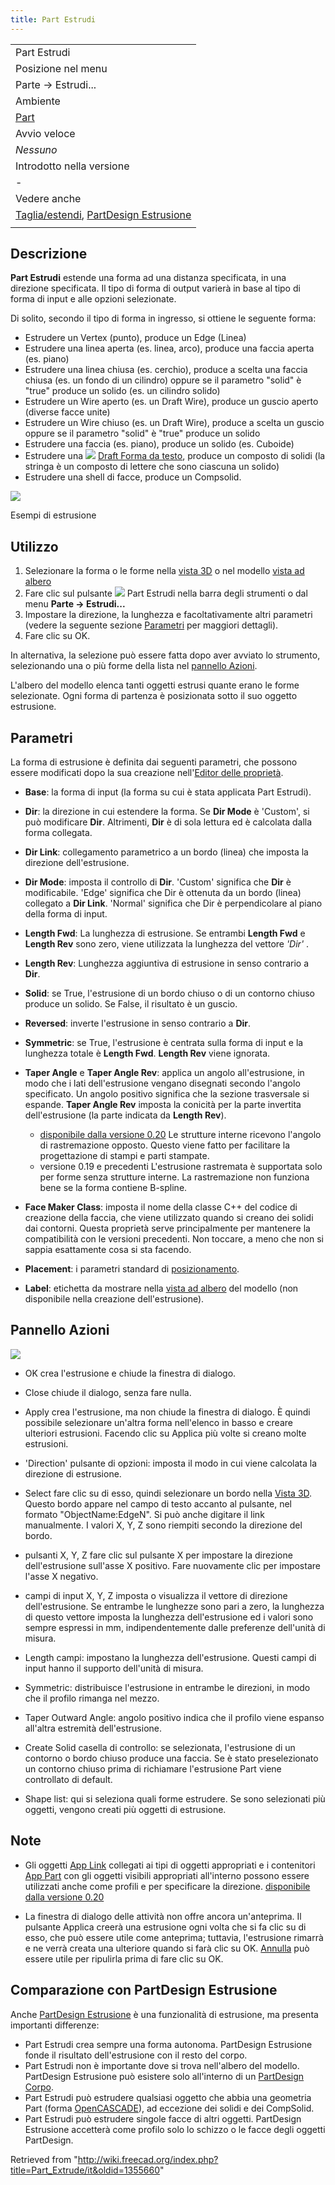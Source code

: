 ```yaml
---
title: Part Estrudi
---
```

|  |
| --- |
| Part Estrudi |
| Posizione nel menu |
| Parte → Estrudi... |
| Ambiente |
| [Part](/Part_Workbench/it "Part Workbench/it") |
| Avvio veloce |
| *Nessuno* |
| Introdotto nella versione |
| - |
| Vedere anche |
| [Taglia/estendi](/Draft_Trimex/it "Draft Trimex/it"), [PartDesign Estrusione](/PartDesign_Pad/it "PartDesign Pad/it") |
|  |

## Descrizione

**Part Estrudi** estende una forma ad una distanza specificata, in una direzione specificata. Il tipo di forma di output varierà in base al tipo di forma di input e alle opzioni selezionate.

Di solito, secondo il tipo di forma in ingresso, si ottiene le seguente forma:

* Estrudere un Vertex (punto), produce un Edge (Linea)
* Estrudere una linea aperta (es. linea, arco), produce una faccia aperta (es. piano)
* Estrudere una linea chiusa (es. cerchio), produce a scelta una faccia chiusa (es. un fondo di un cilindro) oppure se il parametro "solid" è "true" produce un solido (es. un cilindro solido)
* Estrudere un Wire aperto (es. un Draft Wire), produce un guscio aperto (diverse facce unite)
* Estrudere un Wire chiuso (es. un Draft Wire), produce a scelta un guscio oppure se il parametro "solid" è "true" produce un solido
* Estrudere una faccia (es. piano), produce un solido (es. Cuboide)
* Estrudere una ![](/images/Draft_ShapeString.svg) [Draft Forma da testo](/Draft_ShapeString/it "Draft ShapeString/it"), produce un composto di solidi (la stringa è un composto di lettere che sono ciascuna un solido)
* Estrudere una shell di facce, produce un Compsolid.

![](/images/Part_Extrude_demo.png)

Esempi di estrusione

## Utilizzo

1. Selezionare la forma o le forme nella [vista 3D](/3D_view/it "3D view/it") o nel modello [vista ad albero](/Tree_view/it "Tree view/it")
2. Fare clic sul pulsante ![](/images/Part_Extrude.svg) Part Estrudi nella barra degli strumenti o dal menu **Parte → Estrudi...**
3. Impostare la direzione, la lunghezza e facoltativamente altri parametri (vedere la seguente sezione [Parametri](#Parametri) per maggiori dettagli).
4. Fare clic su OK.

In alternativa, la selezione può essere fatta dopo aver avviato lo strumento, selezionando una o più forme della lista nel [pannello Azioni](/Task_panel/it "Task panel/it").

L'albero del modello elenca tanti oggetti estrusi quante erano le forme selezionate. Ogni forma di partenza è posizionata sotto il suo oggetto estrusione.

## Parametri

La forma di estrusione è definita dai seguenti parametri, che possono essere modificati dopo la sua creazione nell'[Editor delle proprietà](/Property_editor/it "Property editor/it").

* **Base**: la forma di input (la forma su cui è stata applicata Part Estrudi).

* **Dir**: la direzione in cui estendere la forma. Se **Dir Mode** è 'Custom', si può modificare **Dir**. Altrimenti, **Dir** è di sola lettura ed è calcolata dalla forma collegata.

* **Dir Link**: collegamento parametrico a un bordo (linea) che imposta la direzione dell'estrusione.

* **Dir Mode**: imposta il controllo di **Dir**. 'Custom' significa che **Dir** è modificabile. 'Edge' significa che Dir è ottenuta da un bordo (linea) collegato a **Dir Link**. 'Normal' significa che Dir è perpendicolare al piano della forma di input.

* **Length Fwd**: La lunghezza di estrusione. Se entrambi **Length Fwd** e **Length Rev** sono zero, viene utilizzata la lunghezza del vettore  *'Dir'* .

* **Length Rev**: Lunghezza aggiuntiva di estrusione in senso contrario a **Dir**.

* **Solid**: se True, l'estrusione di un bordo chiuso o di un contorno chiuso produce un solido. Se False, il risultato è un guscio.

* **Reversed**: inverte l'estrusione in senso contrario a **Dir**.

* **Symmetric**: se True, l'estrusione è centrata sulla forma di input e la lunghezza totale è **Length Fwd**. **Length Rev** viene ignorata.

* **Taper Angle** e **Taper Angle Rev**: applica un angolo all'estrusione, in modo che i lati dell'estrusione vengano disegnati secondo l'angolo specificato. Un angolo positivo significa che la sezione trasversale si espande. **Taper Angle Rev** imposta la conicità per la parte invertita dell'estrusione (la parte indicata da **Length Rev**).
  + [disponibile dalla versione 0.20](/Release_notes_0.20/it "Release notes 0.20/it") Le strutture interne ricevono l'angolo di rastremazione opposto. Questo viene fatto per facilitare la progettazione di stampi e parti stampate.
  + versione 0.19 e precedenti L'estrusione rastremata è supportata solo per forme senza strutture interne. La rastremazione non funziona bene se la forma contiene B-spline.

* **Face Maker Class**: imposta il nome della classe C++ del codice di creazione della faccia, che viene utilizzato quando si creano dei solidi dai contorni. Questa proprietà serve principalmente per mantenere la compatibilità con le versioni precedenti. Non toccare, a meno che non si sappia esattamente cosa si sta facendo.

* **Placement**: i parametri standard di [posizionamento](/Placement/it "Placement/it").

* **Label**: etichetta da mostrare nella [vista ad albero](/Tree_view/it "Tree view/it") del modello (non disponibile nella creazione dell'estrusione).

## Pannello Azioni

![](/images/Part_Extrude_dialog.png)

* OK crea l'estrusione e chiude la finestra di dialogo.

* Close chiude il dialogo, senza fare nulla.

* Apply crea l'estrusione, ma non chiude la finestra di dialogo. È quindi possibile selezionare un'altra forma nell'elenco in basso e creare ulteriori estrusioni. Facendo clic su Applica più volte si creano molte estrusioni.

* 'Direction' pulsante di opzioni: imposta il modo in cui viene calcolata la direzione di estrusione.

* Select fare clic su di esso, quindi selezionare un bordo nella [Vista 3D](/3D_view/it "3D view/it"). Questo bordo appare nel campo di testo accanto al pulsante, nel formato "ObjectName:EdgeN". Si può anche digitare il link manualmente. I valori X, Y, Z sono riempiti secondo la direzione del bordo.

* pulsanti X, Y, Z fare clic sul pulsante X per impostare la direzione dell'estrusione sull'asse X positivo. Fare nuovamente clic per impostare l'asse X negativo.

* campi di input X, Y, Z imposta o visualizza il vettore di direzione dell'estrusione. Se entrambe le lunghezze sono pari a zero, la lunghezza di questo vettore imposta la lunghezza dell'estrusione ed i valori sono sempre espressi in mm, indipendentemente dalle preferenze dell'unità di misura.

* Length campi: impostano la lunghezza dell'estrusione. Questi campi di input hanno il supporto dell'unità di misura.

* Symmetric: distribuisce l'estrusione in entrambe le direzioni, in modo che il profilo rimanga nel mezzo.

* Taper Outward Angle: angolo positivo indica che il profilo viene espanso all'altra estremità dell'estrusione.

* Create Solid casella di controllo: se selezionata, l'estrusione di un contorno o bordo chiuso produce una faccia. Se è stato preselezionato un contorno chiuso prima di richiamare l'estrusione Part viene controllato di default.

* Shape list: qui si seleziona quali forme estrudere. Se sono selezionati più oggetti, vengono creati più oggetti di estrusione.

## Note

* Gli oggetti [App Link](/App_Link/it "App Link/it") collegati ai tipi di oggetti appropriati e i contenitori [App Part](/App_Part/it "App Part/it") con gli oggetti visibili appropriati all'interno possono essere utilizzati anche come profili e per specificare la direzione. [disponibile dalla versione 0.20](/Release_notes_0.20/it "Release notes 0.20/it")

* La finestra di dialogo delle attività non offre ancora un'anteprima. Il pulsante Applica creerà una estrusione ogni volta che si fa clic su di esso, che può essere utile come anteprima; tuttavia, l'estrusione rimarrà e ne verrà creata una ulteriore quando si farà clic su OK. [Annulla](/Std_Undo/it "Std Undo/it") può essere utile per ripulirla prima di fare clic su OK.

## Comparazione con PartDesign Estrusione

Anche [PartDesign Estrusione](/PartDesign_Pad/it "PartDesign Pad/it") è una funzionalità di estrusione, ma presenta importanti differenze:

* Part Estrudi crea sempre una forma autonoma. PartDesign Estrusione fonde il risultato dell'estrusione con il resto del corpo.
* Part Estrudi non è importante dove si trova nell'albero del modello. PartDesign Estrusione può esistere solo all'interno di un [PartDesign Corpo](/PartDesign_Body/it "PartDesign Body/it").
* Part Estrudi può estrudere qualsiasi oggetto che abbia una geometria Part (forma [OpenCASCADE](/OpenCASCADE/it "OpenCASCADE/it")), ad eccezione dei solidi e dei CompSolid.
* Part Estrudi può estrudere singole facce di altri oggetti. PartDesign Estrusione accetterà come profilo solo lo schizzo o le facce degli oggetti PartDesign.

Retrieved from "<http://wiki.freecad.org/index.php?title=Part_Extrude/it&oldid=1355660>"